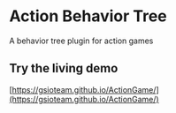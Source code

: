 # Action Behavior Tree

A behavior tree plugin for action games

## Try the living demo

[https://gsioteam.github.io/ActionGame/](https://gsioteam.github.io/ActionGame/)